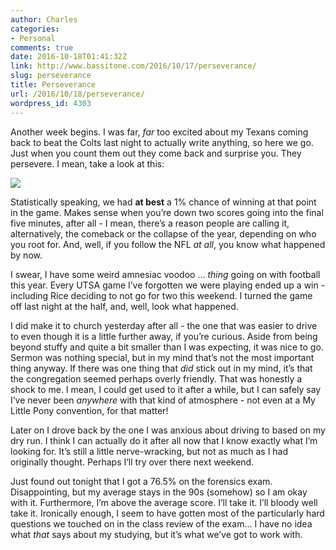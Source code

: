 ```yaml
---
author: Charles
categories:
- Personal
comments: true
date: 2016-10-18T01:41:32Z
link: http://www.bassitone.com/2016/10/17/perseverance/
slug: perseverance
title: Perseverance
url: /2016/10/18/perseverance/
wordpress_id: 4303
---
```


Another week begins. I was far, _far_ too excited about my Texans coming back to beat the Colts last night to actually write anything, so here we go. Just when you count them out they come back and surprise you. They persevere. I mean, take a look at this:

![](https://i.redd.it/9ph2e62ioyrx.png)

Statistically speaking, we had **at best** a 1% chance of winning at that point in the game. Makes sense when you’re down two scores going into the final five minutes, after all - I mean, there’s a reason people are calling it, alternatively, the comeback or the collapse of the year, depending on who you root for. And, well, if you follow the NFL _at all_, you know what happened by now.

I swear, I have some weird amnesiac voodoo … _thing_ going on with football this year. Every UTSA game I’ve forgotten we were playing ended up a win - including Rice deciding to not go for two this weekend. I turned the game off last night at the half, and, well, look what happened.

<!--more-->

I did make it to church yesterday after all - the one that was easier to drive to even though it is a little further away, if you’re curious. Aside from being beyond stuffy and quite a bit smaller than I was expecting, it was nice to go. Sermon was nothing special, but in my mind that’s not the most important thing anyway. If there was one thing that _did_ stick out in my mind, it’s that the congregation seemed perhaps overly friendly. That was honestly a shock to me. I mean, I could get used to it after a while, but I can safely say I’ve never been _anywhere_ with that kind of atmosphere - not even at a My Little Pony convention, for that matter!

Later on I drove back by the one I was anxious about driving to based on my dry run. I think I can actually do it after all now that I know exactly what I’m looking for. It’s still a little nerve-wracking, but not as much as I had originally thought. Perhaps I’ll try over there next weekend.

Just found out tonight that I got a 76.5% on the forensics exam. Disappointing, but my average stays in the 90s (somehow) so I am okay with it. Furthermore, I’m above the average score. I’ll take it. I’ll bloody well take it. Ironically enough, I seem to have gotten most of the particularly hard questions we touched on in the class review of the exam… I have no idea what _that_ says about my studying, but it’s what we’ve got to work with.
